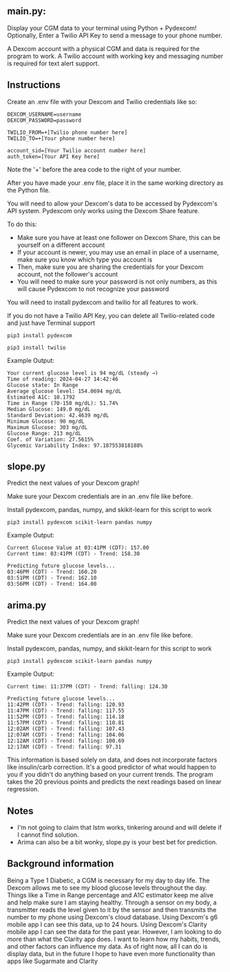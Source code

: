 ## main.py:

Display your CGM data to your terminal using Python + Pydexcom!
Optionally, Enter a Twilio API Key to send a message to your phone number.

A Dexcom account with a physical CGM and data is required for the program to work.
A Twilio account with working key and messaging number is required for text alert support.

## Instructions
Create an .env file with your Dexcom and Twilio credentials like so:
```
DEXCOM_USERNAME=username
DEXCOM_PASSWORD=password
```
```
TWILIO_FROM=+[Twilio phone number here]
TWILIO_TO=+[Your phone number here]

account_sid=[Your Twilio account number here]
auth_token=[Your API Key here]
```
Note the '+' before the area code to the right of your number.

After you have made your .env file, place it in the same working directory as the Python file.

You will need to allow your Dexcom's data
to be accessed by Pydexcom's API system.
Pydexcom only works using the Dexcom Share feature.

To do this:
- Make sure you have at least one follower on Dexcom Share, this can be yourself on a different account
- If your account is newer, you may use an email in place of a username, make sure you know which type you account is
- Then, make sure you are sharing the credentials for your Dexcom account, not the follower's account
- You will need to make sure your password is not only numbers, as this will cause Pydexcom to not recognize your password

You will need to install pydexcom and twilio for all features to work.

If you do not have a Twilio API Key, you can delete all Twilio-related code and just have Terminal support
```
pip3 install pydexcom
```
```
pip3 install twilio
```

Example Output:
```
Your current glucose level is 94 mg/dL (steady →)
Time of reading: 2024-04-27 14:42:46
Glucose state: In Range
Average glucose level: 154.0694 mg/dL
Estimated A1C: 10.1792
Time in Range (70-150 mg/dL): 51.74%
Median Glucose: 149.0 mg/dL
Standard Deviation: 42.4639 mg/dL
Minimum Glucose: 90 mg/dL
Maximum Glucose: 303 mg/dL
Glucose Range: 213 mg/dL
Coef. of Variation: 27.5615%
Glycemic Variability Index: 97.187553818188%
```
## slope.py
Predict the next values of your Dexcom graph!

Make sure your Dexcom credentials are in an .env file like before.

Install pydexcom, pandas, numpy, and skikit-learn for this script to work

```
pip3 install pydexcom scikit-learn pandas numpy
```

Example Output:
```
Current Glucose Value at 03:41PM (CDT): 157.00
Current time: 03:41PM (CDT) - Trend: 158.30

Predicting future glucose levels...
03:46PM (CDT) - Trend: 160.20
03:51PM (CDT) - Trend: 162.10
03:56PM (CDT) - Trend: 164.00
```

## arima.py

Predict the next values of your Dexcom graph!

Make sure your Dexcom credentials are in an .env file like before.

Install pydexcom, pandas, numpy, and skikit-learn for this script to work

```
pip3 install pydexcom scikit-learn pandas numpy
```

Example Output:
```
Current time: 11:37PM (CDT) - Trend: falling: 124.30

Predicting future glucose levels...
11:42PM (CDT) - Trend: falling: 120.93
11:47PM (CDT) - Trend: falling: 117.55
11:52PM (CDT) - Trend: falling: 114.18
11:57PM (CDT) - Trend: falling: 110.81
12:02AM (CDT) - Trend: falling: 107.43
12:07AM (CDT) - Trend: falling: 104.06
12:12AM (CDT) - Trend: falling: 100.69
12:17AM (CDT) - Trend: falling: 97.31
```
This information is based solely on data, and does not incorporate factors like insulin/carb correction. It's a good predictor of what would happen to you if you didn't do anything based on your current trends. The program takes the 20 previous points and predicts the next readings based on linear regression.


## Notes
* I'm not going to claim that lstm works, tinkering around and will delete if I cannot find solution.
* Arima can also be a bit wonky, slope.py is your best bet for prediction.

## Background information

Being a Type 1 Diabetic, a CGM is necessary for my day to day life. 
The Dexcom allows me to see my blood glucose levels throughout the day. 
Things like a Time in Range percentage and A1C estimator keep me alive and help 
make sure I am staying healthy.
Through a sensor on my body, a transmitter reads the level given to it by the sensor
and then transmits the number to my phone using Dexcom's cloud database.
Using Dexcom's g6 mobile app I can see this data, up to 24 hours.
Using Dexcom's Clarity mobile app I can see the data for the past year.
However, I am looking to do more than what the Clarity app does.
I want to learn how my habits, trends, and other factors can influence
my data. As of right now, all I can do is display data, but in the
future I hope to have even more functionality than apps like Sugarmate 
and Clarity




